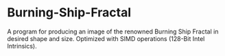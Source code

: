 # Burning-Ship-Fractal
A program for producing an image of the renowned Burning Ship Fractal in desired shape and size. Optimized with SIMD operations (128-Bit Intel Intrinsics).
